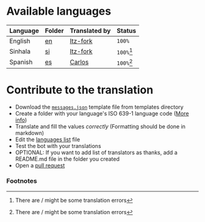 # Available languages

| Language |  Folder  | Translated by |   Status   |
| -------- | -------- | ------------- | ---------- |
| English  | [en](en) |  [Itz-fork](https://github.com/Itz-fork/)|   `100%`   |
| Sinhala  | [si](si) |  [Itz-fork](https://github.com/Itz-fork/)| `100%`[^1] |
| Spanish  | [es](es) |  [Carlos](https://t.me/Carlitosbby/)| `100%`[^1] |


# Contribute to the translation

- Download the [`messages.json`](https://github.com/Itz-fork/Unzipper-Bot/blob/dev/unzipper/localization/templates/messages.json) template file from templates directory
- Create a folder with your language's ISO 639-1 language code ([More info](https://en.wikipedia.org/wiki/List_of_ISO_639-1_codes))
- Translate and fill the values *correctly* (Formatting should be done in markdown)
- Edit the [languages list](languages.json) file
- Test the bot with your translations
- OPTIONAL: If you want to add list of translators as thanks, add a README.md file in the folder you created
- Open a [pull request](https://github.com/Itz-fork/Unzipper-Bot/pulls)


### Footnotes

[^1]: There are / might be some translation errors